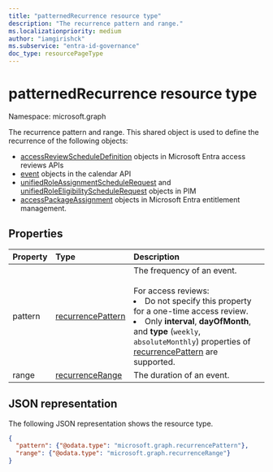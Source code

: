 ```yaml
---
title: "patternedRecurrence resource type"
description: "The recurrence pattern and range."
ms.localizationpriority: medium
author: "iamgirishck"
ms.subservice: "entra-id-governance"
doc_type: resourcePageType
---
```


# patternedRecurrence resource type

Namespace: microsoft.graph

The recurrence pattern and range. This shared object is used to define the recurrence of the following objects:
+ [accessReviewScheduleDefinition](accessreviewscheduledefinition.md) objects in Microsoft Entra access reviews APIs
+ [event](event.md) objects in the calendar API
+ [unifiedRoleAssignmentScheduleRequest](unifiedroleassignmentschedulerequest.md) and [unifiedRoleEligibilityScheduleRequest](unifiedroleeligibilityschedulerequest.md) objects in PIM
+ [accessPackageAssignment](accesspackageassignment.md) objects in Microsoft Entra entitlement management.

## Properties
| Property	   | Type	|Description|
|:---------------|:--------|:----------|
|pattern|[recurrencePattern](recurrencepattern.md)|The frequency of an event. <br/><br/> For access reviews: <li>Do not specify this property for a one-time access review. <li> Only **interval**, **dayOfMonth**, and **type** (`weekly`, `absoluteMonthly`) properties of [recurrencePattern](recurrencepattern.md) are supported.|
|range|[recurrenceRange](recurrencerange.md)|The duration of an event.|

## JSON representation

The following JSON representation shows the resource type.

<!-- {
  "blockType": "resource",
  "optionalProperties": [

  ],
  "@odata.type": "microsoft.graph.patternedRecurrence"
}-->

```json
{
  "pattern": {"@odata.type": "microsoft.graph.recurrencePattern"},
  "range": {"@odata.type": "microsoft.graph.recurrenceRange"}
}

```

<!-- uuid: 8fcb5dbc-d5aa-4681-8e31-b001d5168d79
2015-10-25 14:57:30 UTC -->
<!-- {
  "type": "#page.annotation",
  "description": "patternedRecurrence resource",
  "keywords": "",
  "section": "documentation",
  "tocPath": ""
}-->
